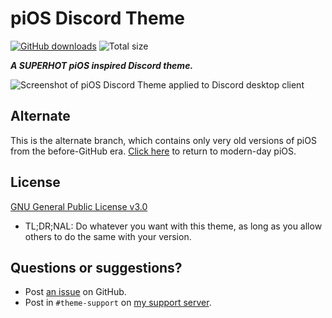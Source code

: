 [screenshot]: https://user-images.githubusercontent.com/29710355/123527529-72121600-d6d8-11eb-9580-da3987ee8398.png

# piOS Discord Theme
[![GitHub downloads](https://img.shields.io/github/downloads/saltssaumure/pios-discord-theme/total?color=purple&label=GitHub%20downloads&style=flat-square)](https://github.com/Saltssaumure/pios-discord-theme/releases/latest "Latest release")
![Total size](https://img.shields.io/github/repo-size/saltssaumure/pios-discord-theme?style=flat-square "Total size")

***A SUPERHOT piOS inspired Discord theme.***

![Screenshot of piOS Discord Theme applied to Discord desktop client][screenshot]

## Alternate
This is the alternate branch, which contains only very old versions of piOS from the before-GitHub era. [Click here](https://github.com/Saltssaumure/pios-discord-theme) to return to modern-day piOS.

## License
[GNU General Public License v3.0](https://github.com/Saltssaumure/pios-discord-theme/blob/alternate/LICENSE)
- <span title="Too long; didn't read; not a lawyer">TL;DR;NAL</span>: Do whatever you want with this theme, as long as you allow others to do the same with your version.

## Questions or suggestions?
- Post [an issue](https://github.com/Saltssaumure/pios-discord-theme/issues) on GitHub.
- Post in `#theme-support` on [my support server](https://discord.gg/uy8nKQVatp).
